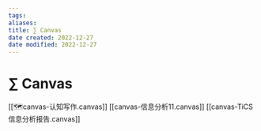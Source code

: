 ```yaml
---
tags: 
aliases: 
title: ∑ Canvas
date created: 2022-12-27
date modified: 2022-12-27
---
```


# ∑ Canvas

[[🗺️canvas-认知写作.canvas]]
[[canvas-信息分析11.canvas]]
[[canvas-TiCS信息分析报告.canvas]]
